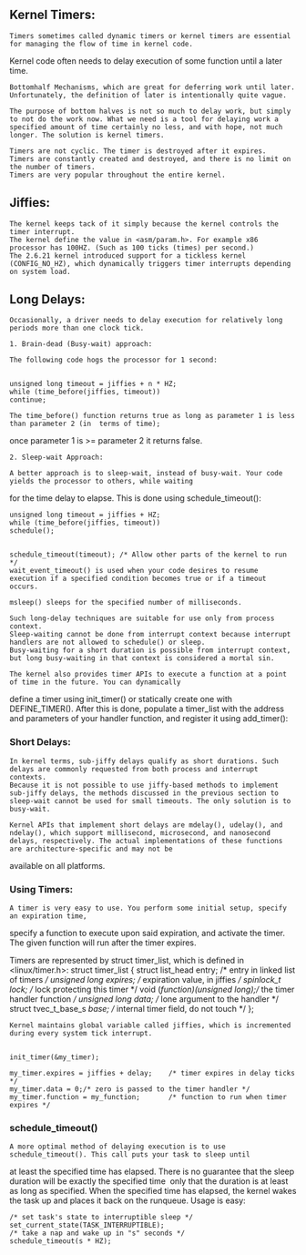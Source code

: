## Kernel Timers:

	Timers sometimes called dynamic timers or kernel timers are essential for managing the flow of time in kernel code. 
Kernel code often needs to delay execution of some function until a later time. 

	Bottom­half Mechanisms, which are great for deferring work until later. Unfortunately, the definition of later is intentionally quite vague. 
	
	The purpose of bottom halves is not so much to delay work, but simply to not do the work now. What we need is a tool for delaying work a specified amount of time certainly no less, and with hope, not much longer. The solution is kernel timers.

	Timers are not cyclic. The timer is destroyed after it expires.
	Timers are constantly created and destroyed, and there is no limit on the number of timers. 
	Timers are very popular throughout the entire kernel.


## Jiffies:

	The kernel keeps tack of it simply because the kernel controls the timer interrupt.
	The kernel define the value in <asm/param.h>. For example x86 processor has 100HZ. (Such as 100 ticks (times) per second.)
	The 2.6.21 kernel introduced support for a tickless kernel (CONFIG_NO_HZ), which dynamically triggers timer interrupts depending on system load.

## Long Delays:

	Occasionally, a driver needs to delay execution for relatively long periods more than one clock tick.

	1. Brain-dead (Busy-wait) approach:

	The following code hogs the processor for 1 second:

 
	unsigned long timeout = jiffies + n * HZ;
	while (time_before(jiffies, timeout)) 
	continue;

	The time_before() function returns true as long as parameter 1 is less than parameter 2 (in  terms of time); 
once parameter 1 is >= parameter 2 it returns false.


	2. Sleep-wait Approach:

	A better approach is to sleep-wait, instead of busy-wait. Your code yields the processor to others, while waiting
for the time delay to elapse. This is done using schedule_timeout():

	unsigned long timeout = jiffies + HZ;
	while (time_before(jiffies, timeout)) 
	schedule();


	schedule_timeout(timeout); /* Allow other parts of the kernel to run */
	wait_event_timeout() is used when your code desires to resume execution if a specified condition becomes true or if a timeout occurs. 

	msleep() sleeps for the specified number of milliseconds.

	Such long-delay techniques are suitable for use only from process context. 
	Sleep-waiting cannot be done from interrupt context because interrupt handlers are not allowed to schedule() or sleep. 
	Busy-waiting for a short duration is possible from interrupt context, but long busy-waiting in that context is considered a mortal sin.

	The kernel also provides timer APIs to execute a function at a point of time in the future. You can dynamically
define a timer using init_timer() or statically create one with DEFINE_TIMER(). After this is done, populate a
timer_list with the address and parameters of your handler function, and register it using add_timer():

### Short Delays:

	In kernel terms, sub-jiffy delays qualify as short durations. Such delays are commonly requested from both process and interrupt contexts. 
	Because it is not possible to use jiffy-based methods to implement sub-jiffy delays, the methods discussed in the previous section to sleep-wait cannot be used for small timeouts. The only solution is to busy-wait.

	Kernel APIs that implement short delays are mdelay(), udelay(), and ndelay(), which support millisecond, microsecond, and nanosecond delays, respectively. The actual implementations of these functions are architecture-specific and may not be 
available on all platforms.

### Using Timers:

	A timer is very easy to use. You perform some initial setup, specify an expiration time, 
specify a function to execute upon said expiration, and activate the timer. The given 
function will run after the timer expires. 

Timers are represented by struct timer_list, which is defined in <linux/timer.h>: 
struct timer_list { 
 struct list_head entry;  /* entry in linked list of timers */ 
 unsigned long expires;   /* expiration value, in jiffies */ 
 spinlock_t lock;         /* lock protecting this timer */ 
 void (*function)(unsigned long);/* the timer handler function */ 
 unsigned long data;      /* lone argument to the handler */ 
 struct tvec_t_base_s *base;  /* internal timer field, do not 
touch */ 
}; 

	Kernel maintains global variable called jiffies, which is incremented during every system tick interrupt.


	init_timer(&my_timer); 
 
	my_timer.expires = jiffies + delay;    /* timer expires in delay ticks */ 
	my_timer.data = 0;/* zero is passed to the timer handler */ 
	my_timer.function = my_function;       /* function to run when timer expires */ 


### schedule_timeout()

	A more optimal method of delaying execution is to use schedule_timeout(). This call puts your task to sleep until 
at least the specified time has elapsed. There is no guarantee that the sleep duration will be exactly the specified time ­
only that the duration is at least as long as specified. When the specified time has elapsed, the kernel wakes the task up and 
places it back on the runqueue. Usage is easy: 

	/* set task's state to interruptible sleep */ 
	set_current_state(TASK_INTERRUPTIBLE); 
	/* take a nap and wake up in "s" seconds */ 
	schedule_timeout(s * HZ); 
